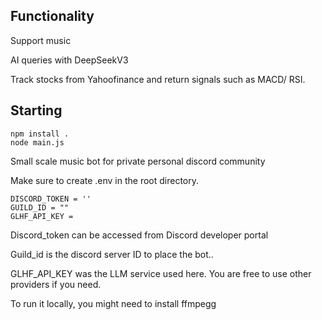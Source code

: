 ## Functionality
Support music

AI queries with DeepSeekV3

Track stocks from Yahoofinance and return signals such as MACD/ RSI.

## Starting

```
npm install .
node main.js
```

Small scale music bot for private personal discord community

Make sure to create .env in the root directory.

```
DISCORD_TOKEN = ''
GUILD_ID = ""
GLHF_API_KEY = 
```

Discord_token can be accessed from Discord developer portal

Guild_id is the discord server ID to place the bot..

GLHF_API_KEY was the LLM service used here. You are free to use other providers if you need.

To run it locally, you might need to install ffmpegg









